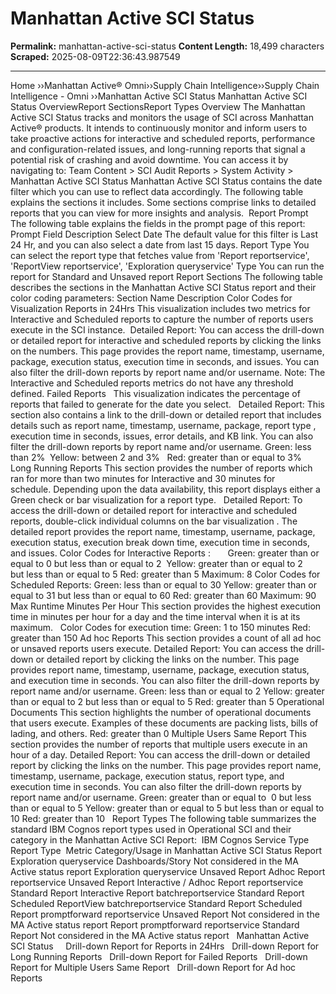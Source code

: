 # Manhattan Active SCI Status

**Permalink:** manhattan-active-sci-status
**Content Length:** 18,499 characters
**Scraped:** 2025-08-09T22:36:43.987549

---

Home &rsaquo;&rsaquo;Manhattan Active® Omni&rsaquo;&rsaquo;Supply Chain Intelligence&rsaquo;&rsaquo;Supply Chain Intelligence - Omni ››Manhattan Active SCI Status Manhattan Active SCI Status OverviewReport SectionsReport Types Overview The Manhattan Active SCI Status tracks and monitors the usage of SCI across Manhattan Active&reg; products. It intends to continuously monitor and inform users to take proactive actions for&nbsp;interactive and scheduled reports, performance and configuration-related issues, and long-running reports that signal a potential risk of crashing and avoid downtime. You can access it by navigating to:&nbsp;Team Content &gt; SCI Audit Reports &gt; System Activity &gt; Manhattan Active SCI Status Manhattan Active SCI Status contains the date filter which you can use to reflect data&nbsp;accordingly. The following table explains the sections it includes.&nbsp;Some sections comprise&nbsp;links to detailed reports that you can view for more insights and analysis.&nbsp; Report Prompt The following table explains the fields in the prompt page of this report: Prompt Field Description Select Date The default value for this filter is Last 24 Hr, and you can also select a date from last 15 days. Report Type You can select the report type that fetches value from &#39;Report reportservice&#39;, &#39;ReportView reportservice&#39;, &#39;Exploration queryservice&#39; Type You can run the report for Standard and Unsaved report Report Sections The following table describes the sections in the Manhattan Active SCI Status report and their color coding parameters: Section Name Description Color Codes for Visualization Reports in 24Hrs This visualization includes two metrics for Interactive&nbsp;and&nbsp;Scheduled&nbsp;reports to capture the number of reports users execute in the SCI instance.&nbsp; Detailed Report: You can access the drill-down or detailed report for interactive and scheduled reports by clicking the links on the numbers. This page provides the report name, timestamp, username, package, execution status, execution time in seconds, and issues. You can also filter the drill-down reports by report name and/or username. Note: The Interactive and Scheduled reports metrics do not have any threshold defined. Failed Reports &nbsp; This visualization indicates the percentage of reports that failed to generate for the date you select. &nbsp; Detailed Report: This section also contains a link to the drill-down or detailed report that includes details such as report name, timestamp, username, package, report type , execution time in seconds, issues, error details, and KB link. You can also filter the drill-down reports by report name and/or username. Green: less than&nbsp;2%&nbsp; Yellow: between 2 and 3%&nbsp;&nbsp; Red:&nbsp;greater than or equal to&nbsp;3%&nbsp;&nbsp; Long Running Reports This section provides the number of reports which ran for more than two minutes for Interactive and 30 minutes for schedule.&nbsp;Depending upon the data availability, this report displays either a Green check or bar visualization for a report type. &nbsp; Detailed Report: To access the drill-down or detailed report for interactive and scheduled reports, double-click&nbsp;individual columns on the bar visualization . The detailed report provides the report name, timestamp, username, package, execution status, execution break down time, execution time in seconds, and issues. Color Codes for Interactive Reports :&nbsp; &nbsp; &nbsp;&nbsp; Green: greater than or equal to 0 but less than or equal to&nbsp;2&nbsp; Yellow: greater than or equal to 2 but&nbsp;less than or equal to&nbsp;5 Red: greater than 5 Maximum: 8 Color Codes for Scheduled Reports: Green: less than or equal to&nbsp;30 Yellow: greater than or equal to 31 but&nbsp;less than or equal to&nbsp;60 Red: greater than&nbsp;60 Maximum: 90 Max Runtime Minutes Per Hour This section provides the highest execution time in minutes&nbsp;per&nbsp;hour for a day and the time interval when it is at its maximum. &nbsp; Color Codes for execution time: Green: 1 to 150 minutes Red: greater than 150 Ad hoc Reports This section provides a count of all ad hoc or unsaved reports users execute. Detailed Report: You can access the drill-down or detailed report&nbsp;by clicking the links on the number. This page provides report name, timestamp, username, package, execution status, and execution time in seconds. You can also filter the drill-down reports by report name and/or username. Green: less than or equal to&nbsp;2 Yellow: greater than or equal to 2 but less than or equal to&nbsp;5 Red: greater than 5 Operational Documents This section highlights the number of operational documents that users execute. Examples of these documents are&nbsp;packing lists, bills of lading, and others. Red: greater than 0 Multiple Users Same Report This section provides the number of reports that multiple users execute in an hour of a day. Detailed Report: You can access the drill-down or detailed report&nbsp;by clicking the links on the number. This page provides report name, timestamp, username, package, execution status, report type, and execution time in seconds. You can also filter the drill-down reports by report name and/or username. Green: greater than or equal to&nbsp; 0 but&nbsp;less than or equal to&nbsp;5 Yellow: greater than or equal to&nbsp;5 but less than or equal to 10 Red: greater than 10 &nbsp; Report Types The following table summarizes the standard IBM Cognos report types used in Operational SCI and their category in the Manhattan Active SCI Report:&nbsp; IBM Cognos Service Type Report Type&nbsp; Metric Category/Usage in Manhattan Active SCI Status Report Exploration queryservice Dashboards/Story Not considered in the MA Active status report Exploration queryservice Unsaved Report Adhoc Report reportservice Unsaved Report Interactive / Adhoc Report reportservice Standard Report Interactive Report batchreportservice Standard Report Scheduled ReportView batchreportservice Standard Report Scheduled Report promptforward reportservice Unsaved Report Not considered in the MA Active status report Report promptforward reportservice Standard Report Not considered in the MA Active status report &nbsp; Manhattan Active SCI Status &nbsp; &nbsp; Drill-down Report for&nbsp;Reports in 24Hrs &nbsp; Drill-down Report&nbsp;for Long Running Reports &nbsp; Drill-down Report&nbsp;for Failed Reports &nbsp; Drill-down Report for Multiple Users Same Report &nbsp; Drill-down Report&nbsp;for Ad hoc Reports